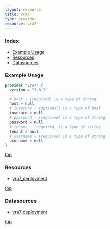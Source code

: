 ```yaml
---
layout: resource
title: vra7
type: provider
resource: vra7
---
```


### Index

- [Example Usage](#example-usage)
- [Resources](#resources)
- [Datasources](#datasources)

### Example Usage

```terraform
provider "vra7" {
  version = "3.0.2"

  # host - (required) is a type of string
  host = null
  # insecure - (optional) is a type of bool
  insecure = null
  # password - (required) is a type of string
  password = null
  # tenant - (required) is a type of string
  tenant = null
  # username - (required) is a type of string
  username = null
}
```

[top](#index)

### Resources


- [vra7_deployment](./r/vra7_deployment.md)


[top](#index)

### Datasources


- [vra7_deployment](./d/vra7_deployment.md)


[top](#index)